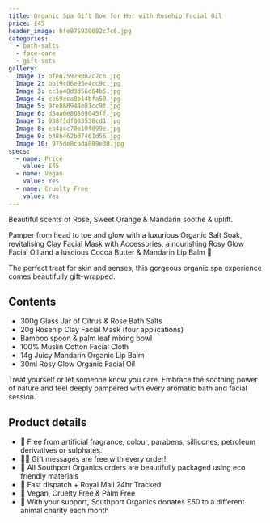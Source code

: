 ```yaml
---
title: Organic Spa Gift Box for Her with Rosehip Facial Oil
price: £45
header_image: bfe875929082c7c6.jpg
categories:
  - bath-salts
  - face-care
  - gift-sets
gallery:
  Image 1: bfe875929082c7c6.jpg
  Image 2: bb19c06e95e4cc9c.jpg
  Image 3: cc1a48d3d56d64b5.jpg
  Image 4: ce69cca8b14bfa50.jpg
  Image 5: 9fe868944e81cc9f.jpg
  Image 6: d5aa6e80569045ff.jpg
  Image 7: 938f1df033538cd1.jpg
  Image 8: eb4acc70b10f899e.jpg
  Image 9: b48b462bd7461d56.jpg
  Image 10: 975de8cada889e30.jpg
specs:
  - name: Price
    value: £45
  - name: Vegan
    value: Yes
  - name: Cruelty Free
    value: Yes
---
```


Beautiful scents of Rose, Sweet Orange & Mandarin soothe & uplift.

Pamper from head to toe and glow with a luxurious Organic Salt Soak, revitalising Clay Facial Mask with Accessories, a nourishing Rosy Glow Facial Oil and a luscious Cocoa Butter & Mandarin Lip Balm 🍊

The perfect treat for skin and senses, this gorgeous organic spa experience comes beautifully gift-wrapped.

## Contents

- 300g Glass Jar of Citrus & Rose Bath Salts
- 20g Rosehip Clay Facial Mask (four applications)
- Bamboo spoon & palm leaf mixing bowl
- 100% Muslin Cotton Facial Cloth
- 14g Juicy Mandarin Organic Lip Balm
- 30ml Rosy Glow Organic Facial Oil

Treat yourself or let someone know you care. Embrace the soothing power of nature and feel deeply pampered with every aromatic bath and facial session.

## Product details

- 🍊 Free from artificial fragrance, colour, parabens, sillicones, petroleum derivatives or sulphates.
- ✍🏼 Gift messages are free with every order!
- 🌿 All Southport Organics orders are beautifully packaged using eco friendly materials
- 📮 Fast dispatch + Royal Mail 24hr Tracked
- 🐰 Vegan, Cruelty Free & Palm Free
- 🐾 With your support, Southport Organics donates £50 to a different animal charity each month
